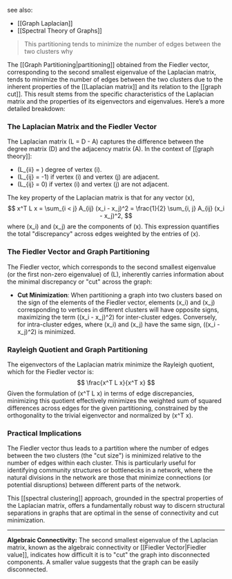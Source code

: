
see also:
- [[Graph Laplacian]]
- [[Spectral Theory of Graphs]]

>This partitioning tends to minimize the number of edges between the two clusters why

The [[Graph Partitioning|partitioning]] obtained from the Fiedler vector, corresponding to the second smallest eigenvalue of the Laplacian matrix, tends to minimize the number of edges between the two clusters due to the inherent properties of the [[Laplacian matrix]] and its relation to the [[graph cut]]. This result stems from the specific characteristics of the Laplacian matrix and the properties of its eigenvectors and eigenvalues. Here’s a more detailed breakdown:

### The Laplacian Matrix and the Fiedler Vector

The Laplacian matrix \(L = D - A\) captures the difference between the degree matrix \(D\) and the adjacency matrix \(A\). In the context of [[graph theory]]:
- \(L_{ii} = \) degree of vertex \(i\).
- \(L_{ij} = -1\) if vertex \(i\) and vertex \(j\) are adjacent.
- \(L_{ij} = 0\) if vertex \(i\) and vertex \(j\) are not adjacent.

The key property of the Laplacian matrix is that for any vector \(x\),
$$
x^T L x = \sum_{i < j} A_{ij} (x_i - x_j)^2 = \frac{1}{2} \sum_{i, j} A_{ij} (x_i - x_j)^2,
$$
where \(x_i\) and \(x_j\) are the components of \(x\). This expression quantifies the total "discrepancy" across edges weighted by the entries of \(x\).

### The Fiedler Vector and Graph Partitioning

The Fiedler vector, which corresponds to the second smallest eigenvalue (or the first non-zero eigenvalue) of \(L\), inherently carries information about the minimal discrepancy or "cut" across the graph:
- **Cut Minimization**: When partitioning a graph into two clusters based on the sign of the elements of the Fiedler vector, elements \(x_i\) and \(x_j\) corresponding to vertices in different clusters will have opposite signs, maximizing the term \((x_i - x_j)^2\) for inter-cluster edges. Conversely, for intra-cluster edges, where \(x_i\) and \(x_j\) have the same sign, \((x_i - x_j)^2\) is minimized.

### Rayleigh Quotient and Graph Partitioning

The eigenvectors of the Laplacian matrix minimize the Rayleigh quotient, which for the Fiedler vector is:
$$
\frac{x^T L x}{x^T x}
$$
Given the formulation of \(x^T L x\) in terms of edge discrepancies, minimizing this quotient effectively minimizes the weighted sum of squared differences across edges for the given partitioning, constrained by the orthogonality to the trivial eigenvector and normalized by \(x^T x\).

### Practical Implications

The Fiedler vector thus leads to a partition where the number of edges between the two clusters (the "cut size") is minimized relative to the number of edges within each cluster. This is particularly useful for identifying community structures or bottlenecks in a network, where the natural divisions in the network are those that minimize connections (or potential disruptions) between different parts of the network.

This [[spectral clustering]] approach, grounded in the spectral properties of the Laplacian matrix, offers a fundamentally robust way to discern structural separations in graphs that are optimal in the sense of connectivity and cut minimization.

---

 **Algebraic Connectivity:** The second smallest eigenvalue of the Laplacian matrix, known as the algebraic connectivity or [[Fiedler Vector|Fiedler value]], indicates how difficult it is to "cut" the graph into disconnected components. A smaller value suggests that the graph can be easily disconnected.